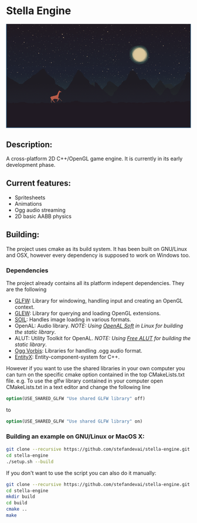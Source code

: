 # Stella Engine

![Stella Engine stellar example](/img/stellar.png)

## Description:

A cross-platform 2D C++/OpenGL game engine. It is currently in its early development phase.

## Current features:

- Spritesheets
- Animations
- Ogg audio streaming
- 2D basic AABB physics

## Building:

The project uses cmake as its build system. It has been built on GNU/Linux and OSX, however every dependency is supposed to work on Windows too.

### Dependencies

The project already contains all its platform indepent dependencies. They are the following

- [GLFW](https://github.com/glfw/glfw): Library for windowing, handling input and creating an OpenGL context.
- [GLEW](https://github.com/nigels-com/glew): Library for querying and loading OpenGL extensions.
- [SOIL](https://github.com/kbranigan/Simple-OpenGL-Image-Library): Handles image loading in various formats.
- OpenAL: Audio library. *NOTE: Using [OpenAL Soft](https://github.com/kcat/openal-soft) in Linux for building the static library*.
- ALUT: Utility Toolkit for OpenAL. *NOTE: Using [Free ALUT](https://github.com/vancegroup/freealut) for building the static library*.
- [Ogg Vorbis](): Libraries for handling .ogg audio format.
- [EntityX](https://github.com/alecthomas/entityx): Entity-component-system for C++.

However if you want to use the shared libraries in your own computer you can turn on the specific cmake option contained in the top CMakeLists.txt file.
e.g. To use the glfw library contained in your computer open CMakeLists.txt in a text editor and change the following line

```cmake
option(USE_SHARED_GLFW "Use shared GLFW library" off)
```

to

```cmake
option(USE_SHARED_GLFW "Use shared GLFW library" on)
```
### Building an example on GNU/Linux or MacOS X:

```bash
git clone --recursive https://github.com/stefandevai/stella-engine.git
cd stella-engine
./setup.sh --build
```

If you don't want to use the script you can also do it manually:

```bash
git clone --recursive https://github.com/stefandevai/stella-engine.git
cd stella-engine
mkdir build
cd build
cmake ..
make
```

